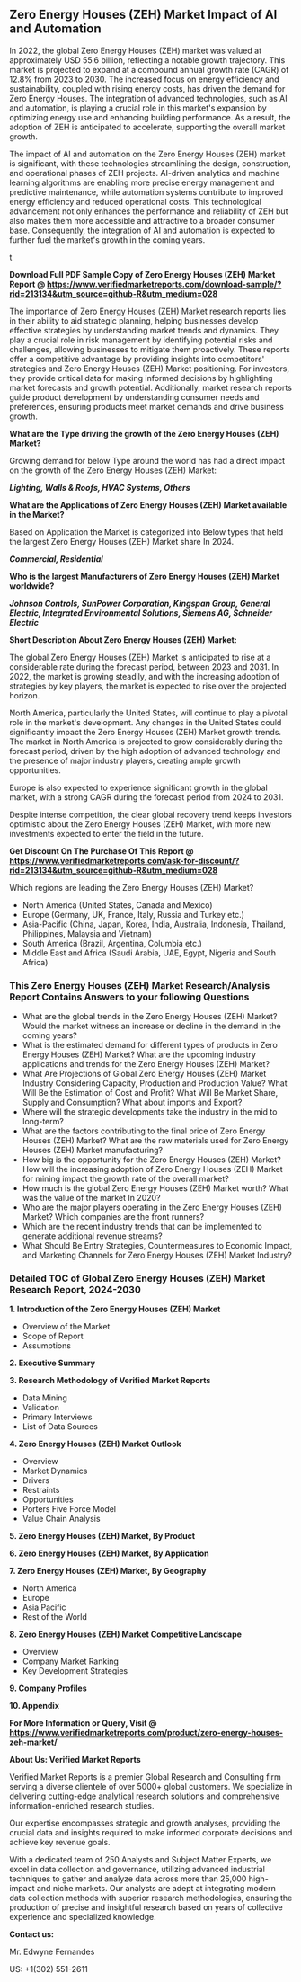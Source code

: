 <h2>Zero Energy Houses (ZEH) Market Impact of AI and Automation</h2><p>In 2022, the global Zero Energy Houses (ZEH) market was valued at approximately USD 55.6 billion, reflecting a notable growth trajectory. This market is projected to expand at a compound annual growth rate (CAGR) of 12.8% from 2023 to 2030. The increased focus on energy efficiency and sustainability, coupled with rising energy costs, has driven the demand for Zero Energy Houses. The integration of advanced technologies, such as AI and automation, is playing a crucial role in this market's expansion by optimizing energy use and enhancing building performance. As a result, the adoption of ZEH is anticipated to accelerate, supporting the overall market growth.</p><p>The impact of AI and automation on the Zero Energy Houses (ZEH) market is significant, with these technologies streamlining the design, construction, and operational phases of ZEH projects. AI-driven analytics and machine learning algorithms are enabling more precise energy management and predictive maintenance, while automation systems contribute to improved energy efficiency and reduced operational costs. This technological advancement not only enhances the performance and reliability of ZEH but also makes them more accessible and attractive to a broader consumer base. Consequently, the integration of AI and automation is expected to further fuel the market's growth in the coming years.</p>t</p><p id="" class=""><strong>Download Full PDF Sample Copy of Zero Energy Houses (ZEH) Market Report @ <a href="https://www.verifiedmarketreports.com/download-sample/?rid=213134&utm_source=github-R&utm_medium=028" target="_blank">https://www.verifiedmarketreports.com/download-sample/?rid=213134&utm_source=github-R&utm_medium=028</a></strong></p><p>The importance of&nbsp;Zero Energy Houses (ZEH) Market research reports lies in their ability to aid strategic planning, helping businesses develop effective strategies by understanding market trends and dynamics. They play a crucial role in risk management by identifying potential risks and challenges, allowing businesses to mitigate them proactively. These reports offer a competitive advantage by providing insights into competitors' strategies and Zero Energy Houses (ZEH) Market positioning. For investors, they provide critical data for making informed decisions by highlighting market forecasts and growth potential. Additionally, market research reports guide product development by understanding consumer needs and preferences, ensuring products meet market demands and drive business growth.</p><p><strong>What are the&nbsp;Type driving the growth of the Zero Energy Houses (ZEH) Market?</strong></p><p id="" class="">Growing demand for below Type around the world has had a direct impact on the growth of the Zero Energy Houses (ZEH) Market:</p><em><strong>Lighting, Walls & Roofs, HVAC Systems, Others</strong></em></p><strong>What are the&nbsp;Applications&nbsp;of Zero Energy Houses (ZEH) Market available in the Market?</strong></p><p id="" class="">Based on Application the Market is categorized into Below types that held the largest Zero Energy Houses (ZEH) Market share In 2024.</p><em><strong>Commercial, Residential</strong></em></p><strong>Who is the largest Manufacturers of Zero Energy Houses (ZEH) Market worldwide?</strong></p><p><em><strong>Johnson Controls, SunPower Corporation, Kingspan Group, General Electric, Integrated Environmental Solutions, Siemens AG, Schneider Electric</strong></em></p><p id="" class=""><strong>Short Description About Zero Energy Houses (ZEH) Market:</strong></p><p>The global Zero Energy Houses (ZEH) Market is anticipated to rise at a considerable rate during the forecast period, between 2023 and 2031. In 2022, the market is growing steadily, and with the increasing adoption of strategies by key players, the market is expected to rise over the projected horizon.</p><p>North America, particularly the United States, will continue to play a pivotal role in the market's development. Any changes in the United States could significantly impact the Zero Energy Houses (ZEH) Market growth trends. The market in North America is projected to grow considerably during the forecast period, driven by the high adoption of advanced technology and the presence of major industry players, creating ample growth opportunities.</p><p>Europe is also expected to experience significant growth in the global market, with a strong CAGR during the forecast period from 2024 to 2031.</p><p>Despite intense competition, the clear global recovery trend keeps investors optimistic about the Zero Energy Houses (ZEH) Market, with more new investments expected to enter the field in the future.</p><p id="" class=""><strong>Get Discount On The Purchase Of This Report @ <a href="https://www.verifiedmarketreports.com/ask-for-discount/?rid=213134&utm_source=github-R&utm_medium=028" target="_blank">https://www.verifiedmarketreports.com/ask-for-discount/?rid=213134&utm_source=github-R&utm_medium=028</a></strong></p>Which regions are leading the Zero Energy Houses (ZEH) Market?</p><ul><li>North America (United States, Canada and Mexico)</li><li>Europe (Germany, UK, France, Italy, Russia and Turkey etc.)</li><li>Asia-Pacific (China, Japan, Korea, India, Australia, Indonesia, Thailand, Philippines, Malaysia and Vietnam)</li><li>South America (Brazil, Argentina, Columbia etc.)</li><li>Middle East and Africa (Saudi Arabia, UAE, Egypt, Nigeria and South Africa)</li></ul><h3 id="" class="">This Zero Energy Houses (ZEH) Market Research/Analysis Report Contains Answers to your following Questions</h3><ul><li>What are the global trends in the Zero Energy Houses (ZEH) Market? Would the market witness an increase or decline in the demand in the coming years?</li><li>What is the estimated demand for different types of products in Zero Energy Houses (ZEH) Market? What are the upcoming industry applications and trends for the Zero Energy Houses (ZEH) Market?</li><li>What Are Projections of Global Zero Energy Houses (ZEH) Market Industry Considering Capacity, Production and Production Value? What Will Be the Estimation of Cost and Profit? What Will Be Market Share, Supply and Consumption? What about imports and Export?</li><li>Where will the strategic developments take the industry in the mid to long-term?</li><li>What are the factors contributing to the final price of Zero Energy Houses (ZEH) Market? What are the raw materials used for Zero Energy Houses (ZEH) Market manufacturing?</li><li>How big is the opportunity for the Zero Energy Houses (ZEH) Market? How will the increasing adoption of Zero Energy Houses (ZEH) Market for mining impact the growth rate of the overall market?</li><li>How much is the global Zero Energy Houses (ZEH) Market worth? What was the value of the market In 2020?</li><li>Who are the major players operating in the Zero Energy Houses (ZEH) Market? Which companies are the front runners?</li><li>Which are the recent industry trends that can be implemented to generate additional revenue streams?</li><li>What Should Be Entry Strategies, Countermeasures to Economic Impact, and Marketing Channels for Zero Energy Houses (ZEH) Market Industry?</li></ul><h3 id="" class="">Detailed TOC of Global Zero Energy Houses (ZEH) Market Research Report, 2024-2030</h3><p id="" class=""><strong>1. Introduction of the Zero Energy Houses (ZEH) Market</strong></p><ul><li>Overview of the Market</li><li>Scope of Report</li><li>Assumptions</li></ul><p id="" class=""><strong>2. Executive Summary</strong></p><p id="" class=""><strong>3. Research Methodology of Verified Market Reports</strong></p><ul><li>Data Mining</li><li>Validation</li><li>Primary Interviews</li><li>List of Data Sources</li></ul><p id="" class=""><strong>4. Zero Energy Houses (ZEH) Market Outlook</strong></p><ul><li>Overview</li><li>Market Dynamics</li><li>Drivers</li><li>Restraints</li><li>Opportunities</li><li>Porters Five Force Model</li><li>Value Chain Analysis</li></ul><p id="" class=""><strong>5. Zero Energy Houses (ZEH) Market, By Product</strong></p><p id="" class=""><strong>6. Zero Energy Houses (ZEH) Market, By Application</strong></p><p id="" class=""><strong>7. Zero Energy Houses (ZEH) Market, By Geography</strong></p><ul><li>North America</li><li>Europe</li><li>Asia Pacific</li><li>Rest of the World</li></ul><p id="" class=""><strong>8. Zero Energy Houses (ZEH) Market Competitive Landscape</strong></p><ul><li>Overview</li><li>Company Market Ranking</li><li>Key Development Strategies</li></ul><p id="" class=""><strong>9. Company Profiles</strong></p><p id="" class=""><strong>10. Appendix</strong></p><p id="" class=""><strong>For More Information or Query, Visit @ <a href="https://www.verifiedmarketreports.com/product/zero-energy-houses-zeh-market/" target="_blank">https://www.verifiedmarketreports.com/product/zero-energy-houses-zeh-market/</a></strong></p><p id="" class=""><strong>About Us: Verified Market Reports</strong></p><p id="" class="">Verified Market Reports is a premier Global Research and Consulting firm serving a diverse clientele of over 5000+ global customers. We specialize in delivering cutting-edge analytical research solutions and comprehensive information-enriched research studies.</p><p id="" class="">Our expertise encompasses strategic and growth analyses, providing the crucial data and insights required to make informed corporate decisions and achieve key revenue goals.</p><p id="" class="">With a dedicated team of 250 Analysts and Subject Matter Experts, we excel in data collection and governance, utilizing advanced industrial techniques to gather and analyze data across more than 25,000 high-impact and niche markets. Our analysts are adept at integrating modern data collection methods with superior research methodologies, ensuring the production of precise and insightful research based on years of collective experience and specialized knowledge.</p><p id="" class=""><strong>Contact us:</strong></p><p id="" class="">Mr. Edwyne Fernandes</p><p id="" class="">US: +1(302) 551-2611</p>